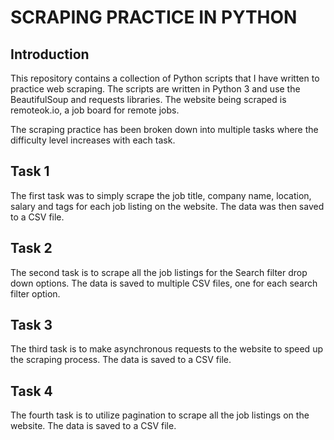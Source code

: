 # SCRAPING PRACTICE IN PYTHON

## Introduction

This repository contains a collection of Python scripts that I have written to practice web scraping. The scripts are written in Python 3 and use the BeautifulSoup and requests libraries. The website being scraped is remoteok.io, a job board for remote jobs.

The scraping practice has been broken down into multiple tasks where the difficulty level increases with each task.

## Task 1

The first task was to simply scrape the job title, company name, location, salary and tags for each job listing on the website. The data was then saved to a CSV file.

## Task 2

The second task is to scrape all the job listings for the Search filter drop down options. The data is saved to multiple CSV files, one for each search filter option.

## Task 3

The third task is to make asynchronous requests to the website to speed up the scraping process. The data is saved to a CSV file.

## Task 4

The fourth task is to utilize pagination to scrape all the job listings on the website. The data is saved to a CSV file.
